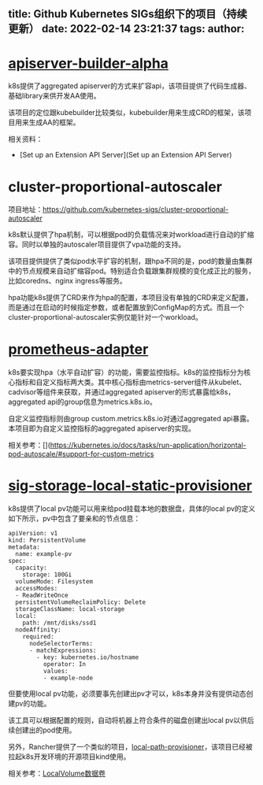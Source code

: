 title: Github Kubernetes SIGs组织下的项目（持续更新）
date: 2022-02-14 23:21:37
tags:
author:
---
# [apiserver-builder-alpha](https://github.com/kubernetes-sigs/apiserver-builder-alpha)

k8s提供了aggregated apiserver的方式来扩容api，该项目提供了代码生成器、基础library来供开发AA使用。

该项目的定位跟kubebuilder比较类似，kubebuilder用来生成CRD的框架，该项目用来生成AA的框架。

相关资料：
- [Set up an Extension API Server](Set up an Extension API Server)

# cluster-proportional-autoscaler

项目地址：https://github.com/kubernetes-sigs/cluster-proportional-autoscaler

k8s默认提供了hpa机制，可以根据pod的负载情况来对workload进行自动的扩缩容。同时以单独的autoscaler项目提供了vpa功能的支持。

该项目提供提供了类似pod水平扩容的机制，跟hpa不同的是，pod的数量由集群中的节点规模来自动扩缩容pod。特别适合负载跟集群规模的变化成正比的服务，比如coredns、nginx ingress等服务。

hpa功能k8s提供了CRD来作为hpa的配置，本项目没有单独的CRD来定义配置，而是通过在启动的时候指定参数，或者配置放到ConfigMap的方式。而且一个cluster-proportional-autoscaler实例仅能针对一个workload。

# [prometheus-adapter](https://github.com/kubernetes-sigs/prometheus-adapter)

k8s要实现hpa（水平自动扩容）的功能，需要监控指标。k8s的监控指标分为核心指标和自定义指标两大类。其中核心指标由metrics-server组件从kubelet、cadvisor等组件来获取，并通过aggregated apiserver的形式暴露给k8s，aggregated api的group信息为metrics.k8s.io。

自定义监控指标则由group custom.metrics.k8s.io对通过aggregated api暴露。本项目即为自定义监控指标的aggregated apiserver的实现。

相关参考：[](https://kubernetes.io/docs/tasks/run-application/horizontal-pod-autoscale/#support-for-custom-metrics


# [sig-storage-local-static-provisioner](https://github.com/kubernetes-sigs/sig-storage-local-static-provisioner)

k8s提供了local pv功能可以用来给pod挂载本地的数据盘，具体的local pv的定义如下所示，pv中包含了要亲和的节点信息：

```
apiVersion: v1
kind: PersistentVolume
metadata:
  name: example-pv
spec:
  capacity:
    storage: 100Gi
  volumeMode: Filesystem
  accessModes:
  - ReadWriteOnce
  persistentVolumeReclaimPolicy: Delete
  storageClassName: local-storage
  local:
    path: /mnt/disks/ssd1
  nodeAffinity:
    required:
      nodeSelectorTerms:
      - matchExpressions:
        - key: kubernetes.io/hostname
          operator: In
          values:
          - example-node
```

但要使用local pv功能，必须要事先创建出pv才可以，k8s本身并没有提供动态创建pv的功能。

该工具可以根据配置的规则，自动将机器上符合条件的磁盘创建出local pv以供后续创建出的pod使用。

另外，Rancher提供了一个类似的项目，[local-path-provisioner](https://github.com/rancher/local-path-provisioner)，该项目已经被拉起k8s开发环境的开源项目kind使用。

相关参考：[LocalVolume数据卷](https://help.aliyun.com/document_detail/178475.html)